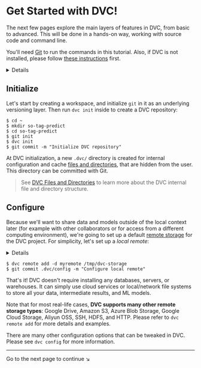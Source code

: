 # Get Started with DVC!

The next few pages explore the main layers of features in DVC, from basic to
advanced. This will be done in a hands-on way, working with source code and
command line.

You'll need [Git](https://git-scm.com) to run the commands in this tutorial.
Also, if DVC is not installed, please follow [these instructions](/doc/install)
first.

<details>

### Expand to get the complete project

In case you'd like to get the complete code base and results, or have any issues
along the way, please note that we have a fully reproducible
[example-get-started](https://github.com/iterative/example-get-started) repo on
Github:

```dvc
$ git clone https://github.com/iterative/example-get-started
$ cd example-get-started
$ dvc pull
```

</details>

## Initialize

Let's start by creating a <abbr>workspace</abbr>, and initialize `git` in it as
an underlying versioning layer. Then run `dvc init` inside to create a <abbr>DVC
repository</abbr>:

```dvc
$ cd ~
$ mkdir so-tag-predict
$ cd so-tag-predict
$ git init
$ dvc init
$ git commit -m "Initialize DVC repository"
```

At DVC initialization, a new `.dvc/` directory is created for internal
configuration and <abbr>cache</abbr>
[files and directories](/doc/user-guide/dvc-files-and-directories), that are
hidden from the user. This directory can be committed with Git.

> See [DVC Files and Directories](/doc/user-guide/dvc-files-and-directories) to
> learn more about the DVC internal file and directory structure.

## Configure

Because we'll want to share data and models outside of the local context later
(for example with other collaborators or for access from a different computing
environment), we're going to set up a default
[remote storage](/doc/command-reference/remote) for the <abbr>DVC
project</abbr>. For simplicity, let's set up a _local remote_:

<details>

### What is a "local remote" ?

While the term may seem contradictory, it doesn't have to be. The "local" part
refers to the type of location where the storage is: another directory in the
same file system. "Remote" is how we call storage for DVC projects. It's
essentially a local storage backup.

</details>

```dvc
$ dvc remote add -d myremote /tmp/dvc-storage
$ git commit .dvc/config -m "Configure local remote"
```

That's it! DVC doesn't require installing any databases, servers, or warehouses.
It can simply use cloud services or local/network file systems to store all your
data, intermediate results, and ML models.

Note that for most real-life cases, **DVC supports many other remote storage
types**: Google Drive, Amazon S3, Azure Blob Storage, Google Cloud Storage,
Aliyun OSS, SSH, HDFS, and HTTP. Please refer to `dvc remote add` for more
details and examples.

There are many other configuration options that can be tweaked in DVC. Please
see `dvc config` for more information.

---

Go to the next page to continue ↘
